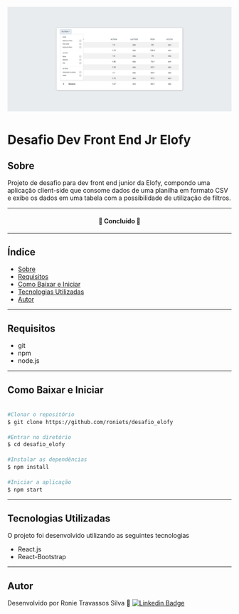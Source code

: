 <h1>
    <img src="./public/apresentação.png">
</h1>

# Desafio Dev Front End Jr Elofy

## Sobre

Projeto de desafio para dev front end junior da Elofy, compondo uma aplicação client-side que consome dados de uma planilha em formato CSV e exibe os dados em uma tabela com a possibilidade de utilização de filtros.

---

<h4 align="center"> 
	🚧  Concluído  🚧
</h4>

---

## Índice

* [Sobre](#-sobre)
* [Requisitos](#-requisitos)
* [Como Baixar e Iniciar](#-como-baixar-e-iniciar)
* [Tecnologias Utilizadas](#-tecnologias-utilizadas)
* [Autor](#-autor)

---

## Requisitos

- git
- npm
- node.js

---

## Como Baixar e Iniciar

```bash

#Clonar o repositório
$ git clone https://github.com/roniets/desafio_elofy

#Entrar no diretório
$ cd desafio_elofy

#Instalar as dependências
$ npm install

#Iniciar a aplicação
$ npm start

```

---

## Tecnologias Utilizadas

O projeto foi desenvolvido utilizando as seguintes tecnologias

- React.js
- React-Bootstrap

---

## Autor

Desenvolvido por Ronie Travassos Silva 🚀
[![Linkedin Badge](https://img.shields.io/badge/-Ronie-1E90FF?style=flat-square&logo=Linkedin&logoColor=white&link=https://www.linkedin.com/in/ronie-travassos-silva-48769b61/)](https://www.linkedin.com/in/ronie-travassos-silva-48769b61/) 
